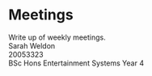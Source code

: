 Meetings
========

Write up of weekly meetings.<br>
Sarah Weldon <br>
20053323<br>
BSc Hons Entertainment Systems Year 4<br>

